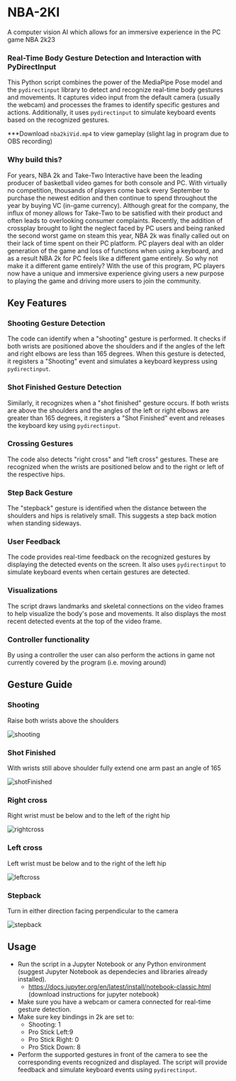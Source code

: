 # NBA-2KI
A computer vision AI which allows for an immersive experience in the PC game NBA 2k23

### Real-Time Body Gesture Detection and Interaction with PyDirectInput
This Python script combines the power of the MediaPipe Pose model and the `pydirectinput` library to detect and recognize real-time body gestures and movements. It captures video input from the default camera (usually the webcam) and processes the frames to identify specific gestures and actions. Additionally, it uses `pydirectinput` to simulate keyboard events based on the recognized gestures.

***Download `nba2kiVid.mp4` to view gameplay (slight lag in program due to OBS recording)

### Why build this?
For years, NBA 2k and Take-Two Interactive have been the leading producer of basketball video games for both console and PC. With virtually no competition, thousands of players come back every September to purchase the newest edition and then continue to spend throughout the year by buying VC (in-game currency). Although great for the company, the influx of money allows for Take-Two to be satisfied with their product and often leads to overlooking consumer complaints. Recently, the addition of crossplay brought to light the neglect faced by PC users and being ranked the second worst game on steam this year, NBA 2k was finally called out on their lack of time spent on their PC platform. PC players deal with an older generation of the game and loss of functions when using a keyboard, and as a result NBA 2k for PC feels like a different game entirely. So why not make it a different game entirely? With the use of this program, PC players now have a unique and immersive experience giving users a new purpose to playing the game and driving more users to join the community.
## Key Features

### Shooting Gesture Detection
The code can identify when a "shooting" gesture is performed. It checks if both wrists are positioned above the shoulders and if the angles of the left and right elbows are less than 165 degrees. When this gesture is detected, it registers a "Shooting" event and simulates a keyboard keypress using `pydirectinput`.

### Shot Finished Gesture Detection
Similarly, it recognizes when a "shot finished" gesture occurs. If both wrists are above the shoulders and the angles of the left or right elbows are greater than 165 degrees, it registers a "Shot Finished" event and releases the keyboard key using `pydirectinput`.

### Crossing Gestures
The code also detects "right cross" and "left cross" gestures. These are recognized when the wrists are positioned below and to the right or left of the respective hips. 

### Step Back Gesture
The "stepback" gesture is identified when the distance between the shoulders and hips is relatively small. This suggests a step back motion when standing sideways.

### User Feedback
The code provides real-time feedback on the recognized gestures by displaying the detected events on the screen. It also uses `pydirectinput` to simulate keyboard events when certain gestures are detected.

### Visualizations
The script draws landmarks and skeletal connections on the video frames to help visualize the body's pose and movements. It also displays the most recent detected events at the top of the video frame.

### Controller functionality
By using a controller the user can also perform the actions in game not currently covered by the program (i.e. moving around)

## Gesture Guide

### Shooting
Raise both wrists above the shoulders

![shooting](https://github.com/tylertoussaint/NBA-2KI/assets/87991331/d2175401-0a0a-43b3-9585-e6f8476fb839)

### Shot Finished
With wrists still above shoulder fully extend one arm past an angle of 165

![shotFinished](https://github.com/tylertoussaint/NBA-2KI/assets/87991331/564e7389-99b0-445c-8e73-341cfdadf0b9)


### Right cross
Right wrist must be below and to the left of the right hip

![rightcross](https://github.com/tylertoussaint/NBA-2KI/assets/87991331/253fab73-e015-49ca-b19a-835e3e93dfdc)

### Left cross
Left wrist must be below and to the right of the left hip

![leftcross](https://github.com/tylertoussaint/NBA-2KI/assets/87991331/1ac977d5-0716-44bd-a457-4b4e3304ef6f)

### Stepback
Turn in either direction facing perpendicular to the camera

![stepback](https://github.com/tylertoussaint/NBA-2KI/assets/87991331/5747d347-486e-42a5-8ff3-dd4c066dd9b9)


## Usage
- Run the script in a Jupyter Notebook or any Python environment (suggest Jupyter Notebook as dependecies and libraries already installed).
  - https://docs.jupyter.org/en/latest/install/notebook-classic.html (download instructions for jupyter notebook)
- Make sure you have a webcam or camera connected for real-time gesture detection.
- Make sure key bindings in 2k are set to:
  - Shooting: 1
  - Pro Stick Left:9
  - Pro Stick Right: 0
  - Pro Stick Down: 8
- Perform the supported gestures in front of the camera to see the corresponding events recognized and displayed. The script will provide feedback and simulate keyboard events using `pydirectinput`.
